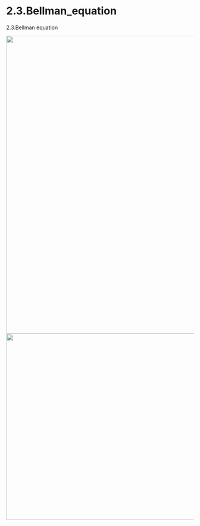 # 2.3.Bellman_equation
2.3.Bellman equation

 <img src="https://user-images.githubusercontent.com/68425309/202838434-279f29d7-a36c-4dd5-a251-847ff29e8c5a.jpg" width="600" height="800"/> 
 
  <img src="https://user-images.githubusercontent.com/68425309/202838446-b2f214ad-e68f-4557-89f8-a95a5ac4d314.jpg" width="600" height="500"/> 
